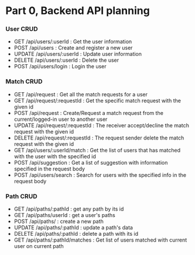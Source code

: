 # Part 0, Backend API planning

### User CRUD

-   GET /api/users/:userId : Get the user information
-   POST /api/users : Create and register a new user
-   UPDATE /api/users/:userId : Update user information
-   DELETE /api/users/:userId : Delete the user
-   POST /api/users/login : Login the user

### Match CRUD

- GET /api/request : Get all the match requests for a user
- GET /api/request/:requestId : Get the specific match request with the given id 
- POST /api/request : Create/Request a match request from the current/logged-in user to another user
- UPDATE /api/request/:requestId : The receiver accept/decline the match request with the given id
- DELETE /api/request/:requestId : The request sender delete the match request with the given id
- GET /api/users/:userId/match : Get the list of users that has matched with the user with the specified id
- POST /api/suggestion : Get a list of suggestion with information specified in the request body
- POST /api/users/search : Search for users with the specified info in the request body

### Path CRUD

-   GET /api/paths/:pathId : get any path by its id
-   GET /api/paths/userId : get a user's paths
-   POST /api/paths/ : create a new path
-   UPDATE /api/paths/:pathId : update a path's data
-   DELETE /api/paths/:pathId : delete a path with its id
-   GET /api/paths/:pathId/matches : Get list of users matched with current user on current path
